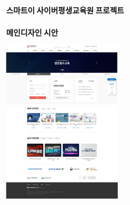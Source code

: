 ## 스마트이 사이버평생교육원 프로젝트

## 메인디자인 시안

<img src="https://github.com/kimjihun-dev/project_sb/blob/master/smarte_hrd_front_design.jpg" width="60%">
